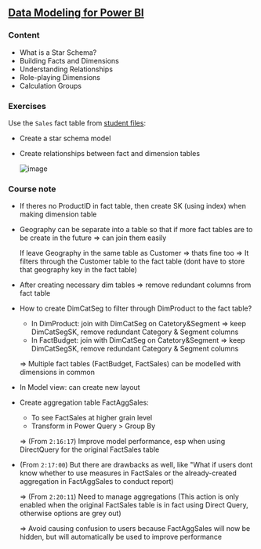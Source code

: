 ## [Data Modeling for Power BI](https://www.youtube.com/watch?v=MrLnibFTtbA)

### Content
- What is a Star Schema?
- Building Facts and Dimensions
- Understanding Relationships
- Role-playing Dimensions
- Calculation Groups

### Exercises
Use the `Sales` fact table from [student files](https://prag.works/202208-LWTN-Files):
- Create a star schema model
- Create relationships between fact and dimension tables

    ![image](https://github.com/mk-duong/learning-materials/assets/151535478/efa2f08b-4a98-429d-89f0-acd9f9c3bcf9)

### Course note
- If theres no ProductID in fact table, then create SK (using index) when making dimension table

- Geography can be separate into a table so that if more fact tables are to be create in the future => can join them easily

    If leave Geography in the same table as Customer => thats fine too => It filters through the Customer table to the fact table (dont have to store that geography key in the fact table)

- After creating necessary dim tables => remove redundant columns from fact table

- How to create DimCatSeg to filter through DimProduct to the fact table?
  + In DimProduct: join with DimCatSeg on Catetory&Segment => keep DimCatSegSK, remove redundant Category & Segment columns
  + In FactBudget: join with DimCatSeg on Catetory&Segment => keep DimCatSegSK, remove redundant Category & Segment columns
  
  => Multiple fact tables (FactBudget, FactSales) can be modelled with dimensions in common

- In Model view: can create new layout

- Create aggregation table FactAggSales: 
    + To see FactSales at higher grain level
    + Transform in Power Query > Group By

    => (From `2:16:17`) Improve model performance, esp when using DirectQuery for the original FactSales table

- (From `2:17:00`) But there are drawbacks as well, like "What if users dont know whether to use measures in FactSales or the already-created aggregation in FactAggSales to conduct report)

    => (From `2:20:11`) Need to manage aggregations (This action is only enabled when the original FactSales table is in fact using Direct Query, otherwise options are grey out)

    => Avoid causing confusion to users because FactAggSales will now be hidden, but will automatically be used to improve performance